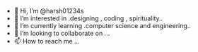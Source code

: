- 👋 Hi, I’m @harsh01234s
- 👀 I’m interested in .designing , coding , spirituality..
- 🌱 I’m currently learning .computer science and engineering..
- 💞️ I’m looking to collaborate on ...
- 📫 How to reach me ...

<!---
harsh01234s/harsh01234s is a ✨ special ✨ repository because its `README.md` (this file) appears on your GitHub profile.
You can click the Preview link to take a look at your changes.
--->
